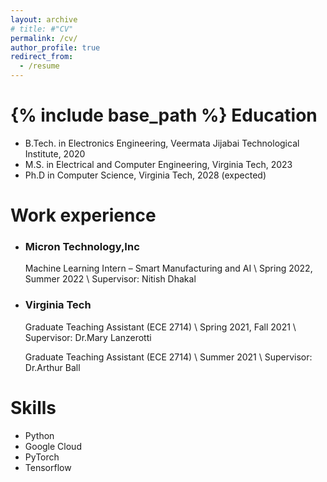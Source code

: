 ```yaml
---
layout: archive
# title: #"CV"
permalink: /cv/
author_profile: true
redirect_from:
  - /resume
---
```

{% include base_path %}
Education
======
* B.Tech. in Electronics Engineering, Veermata Jijabai Technological Institute, 2020
* M.S. in Electrical and Computer Engineering, Virginia Tech, 2023
* Ph.D in Computer Science, Virginia Tech, 2028 (expected)

Work experience
======
* ### **Micron Technology,Inc** 
  Machine Learning Intern – Smart Manufacturing and AI \\
  Spring 2022, Summer 2022 \\
  Supervisor: Nitish Dhakal

* ### **Virginia Tech**
  Graduate Teaching Assistant (ECE 2714) \\
  Spring 2021, Fall 2021 \\
  Supervisor: Dr.Mary Lanzerotti

  Graduate Teaching Assistant (ECE 2714) \\
  Summer 2021 \\
  Supervisor: Dr.Arthur Ball 

  
Skills
======
* Python
* Google Cloud
* PyTorch
* Tensorflow
